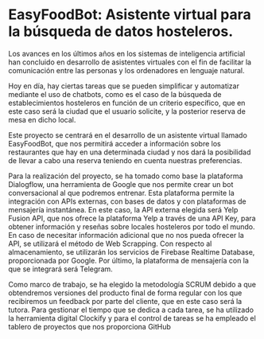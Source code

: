 # EasyFoodBot: Asistente virtual para la búsqueda de datos hosteleros.

Los avances en los últimos años en los sistemas de inteligencia artificial han concluido en 
desarrollo de asistentes virtuales con el fin de facilitar la comunicación entre las personas y los 
ordenadores en lenguaje natural. 

Hoy en día, hay ciertas tareas que se pueden simplificar y automatizar mediante el uso de 
chatbots, como es el caso de la búsqueda de establecimientos hosteleros en función de un 
criterio específico, que en este caso será la ciudad que el usuario solicite, y la posterior reserva 
de mesa en dicho local. 

Este proyecto se centrará en el desarrollo de un asistente virtual llamado EasyFoodBot, que 
nos permitirá acceder a información sobre los restaurantes que hay en una determinada 
ciudad y nos dará la posibilidad de llevar a cabo una reserva teniendo en cuenta nuestras 
preferencias. 

Para la realización del proyecto, se ha tomado como base la plataforma Dialogflow, una 
herramienta de Google que nos permite crear un bot conversacional al que podremos 
entrenar. Esta plataforma permite la integración con APIs externas, con bases de datos y con 
plataformas de mensajería instantánea. En este caso, la API externa elegida será Yelp Fusion 
API, que nos ofrece la plataforma Yelp a través de una API Key, para obtener información y 
reseñas sobre locales hosteleros por todo el mundo. En caso de necesitar información 
adicional que no nos pueda ofrecer la API, se utilizará el método de Web Scrapping. 
Con respecto al almacenamiento, se utilizarán los servicios de Firebase Realtime Database, 
proporcionada por Google. Por último, la plataforma de mensajería con la que se integrará 
será Telegram. 

Como marco de trabajo, se ha elegido la metodología SCRUM debido a que obtendremos 
versiones del producto final de forma regular con los que recibiremos un feedback por parte 
del cliente, que en este caso será la tutora. Para gestionar el tiempo que se dedica a cada 
tarea, se ha utilizado la herramienta digital Clockify y para el control de tareas se ha empleado 
el tablero de proyectos que nos proporciona GitHub
